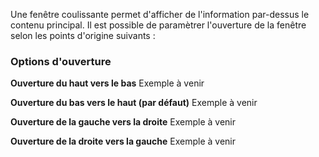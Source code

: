 Une fenêtre coulissante permet d'afficher de l'information par-dessus le contenu principal. Il est possible de paramètrer l'ouverture de la fenêtre selon les points d'origine suivants :
### Options d'ouverture

**Ouverture du haut vers le bas**
<m-message class="m-u--margin-top" skin="light" state="information">Exemple à venir</m-message>

**Ouverture du bas vers le haut (par défaut)**
<m-message class="m-u--margin-top" skin="light" state="information">Exemple à venir</m-message>

**Ouverture de la gauche vers la droite**
<m-message class="m-u--margin-top" skin="light" state="information">Exemple à venir</m-message>

**Ouverture de la droite vers la gauche**
<m-message class="m-u--margin-top" skin="light" state="information">Exemple à venir</m-message>
